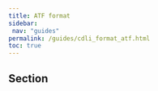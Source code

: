 ```yaml
---
title: ATF format
sidebar:
 nav: "guides"
permalink: /guides/cdli_format_atf.html
toc: true
---
```

## Section
